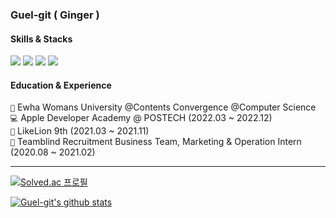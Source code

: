 ### Guel-git ( Ginger )

#### Skills & Stacks

<img src="https://img.shields.io/badge/Swift-4776FB?&logo=Swift&logoColor=white"/> <img src="https://img.shields.io/badge/Figma-4776FB?&logo=Figma&logoColor=white"/> <img src="https://img.shields.io/badge/Notion-4776FB?&logo=Notion&logoColor=white"/> <img src="https://img.shields.io/badge/Slack-4776FB?&logo=Slack&logoColor=white"/><br />

#### Education & Experience
<code>🌸</code> Ewha Womans University @Contents Convergence @Computer Science <br/>
<code>💻</code> Apple Developer Academy @ POSTECH (2022.03 ~ 2022.12)<br/>
<code>🦁</code> LikeLion 9th (2021.03 ~ 2021.11)<br/>
<code>💼</code> Teamblind Recruitment Business Team, Marketing & Operation Intern (2020.08 ~ 2021.02)
<hr/>

[![Solved.ac 프로필](http://mazassumnida.wtf/api/generate_badge?boj=eccyuna)](https://solved.ac/eccyuna)

[![Guel-git's github stats](https://github-readme-stats-sigma-five.vercel.app/api?username=Guel-git&count_private=true&hide_title=true&custom_title=Guel-git&nbsp;&bg_color=30,4776FB,648BF9&title_color=FFFFFF&text_color=FFFFFF)](https://github.com/anuraghazra/github-readme-stats)
